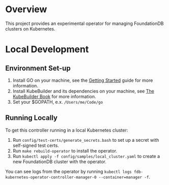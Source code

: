 # Overview

This project provides an experimental operator for managing FoundationDB
clusters on Kubernetes.

# Local Development

## Environment Set-up

1. Install GO on your machine, see the [Getting Started](https://golang.org/doc/install) guide for more information.
2. Install KubeBuilder and its dependencies on your machine, see [The KubeBuilder Book](https://book.kubebuilder.io/quick-start.html) for more information.
3. Set your $GOPATH, e.x. `/Users/me/Code/go`


## Running Locally

To get this controller running in a local Kubernetes cluster:

1.	Run `config/test-certs/generate_secrets.bash` to set up a secret with
	self-signed test certs.
2.	Run `make rebuild-operator` to install the operator.
3.	Run `kubectl apply -f config/samples/local_cluster.yaml`
	to create a new FoundationDB cluster with the operator.

You can see logs from the operator by running
`kubectl logs fdb-kubernetes-operator-controller-manager-0 --container=manager -f`.

